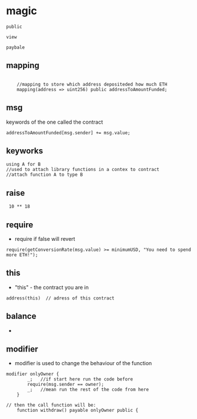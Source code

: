 # magic


```
public

view

paybale

```


## mapping

```

    //mapping to store which address depositeded how much ETH
    mapping(address => uint256) public addressToAmountFunded;
```

## msg
 keywords of the one called the contract
```
addressToAmountFunded[msg.sender] += msg.value;
```


## keyworks
```
using A for B
//used to attach library functions in a contex to contract
//attach function A to type B
```

## raise

```
 10 ** 18

```

## require

* require if false will revert

```
require(getConversionRate(msg.value) >= minimumUSD, "You need to spend more ETH!");
```

## this 

* "this" - the contract you are in

```
address(this)  // adress of this contract
```

## balance
* 

## modifier
* modifier is used to change the behaviour of the function

```
modifier onlyOwner {
        _;   //if start here run the code before
        require(msg.sender == owner);
        _;   //mean run the rest of the code from here
    }

// then the call function will be:
    function withdraw() payable onlyOwner public {


```
 
